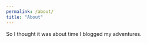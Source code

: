 ```yaml
---
permalink: /about/
title: "About"
---
```


So I thought it was about time I blogged my adventures.

<script src="https://www.hackthebox.eu/badge/182231"></script>
<script src="https://tryhackme.com/badge/109590"></script>
